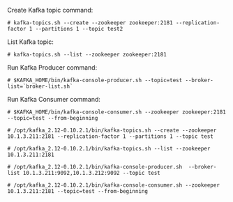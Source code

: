 Create Kafka topic command:
```
# kafka-topics.sh --create --zookeeper zookeeper:2181 --replication-factor 1 --partitions 1 --topic test2
```

List Kafka topic:
```
# kafka-topics.sh --list --zookeeper zookeeper:2181
```

Run Kafka Producer command:
```
# $KAFKA_HOME/bin/kafka-console-producer.sh --topic=test --broker-list=`broker-list.sh`
```

Run Kafka Consumer command:
```
# $KAFKA_HOME/bin/kafka-console-consumer.sh --zookeeper zookeeper:2181 --topic=test --from-beginning
```


```
# /opt/kafka_2.12-0.10.2.1/bin/kafka-topics.sh --create --zookeeper 10.1.3.211:2181 --replication-factor 1 --partitions 1 --topic test

# /opt/kafka_2.12-0.10.2.1/bin/kafka-topics.sh --list --zookeeper 10.1.3.211:2181

# /opt/kafka_2.12-0.10.2.1/bin/kafka-console-producer.sh  --broker-list 10.1.3.211:9092,10.1.3.212:9092 --topic test

# /opt/kafka_2.12-0.10.2.1/bin/kafka-console-consumer.sh --zookeeper 10.1.3.211:2181 --topic=test --from-beginning
```

